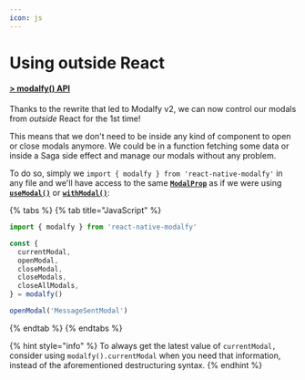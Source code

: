 ```yaml
---
icon: js
---
```


# Using outside React

#### [**> modalfy() API**](../api/modalfy.md)

Thanks to the rewrite that led to Modalfy v2, we can now control our modals from _outside_ React for the 1st time!

This means that we don't need to be inside any kind of component to open or close modals anymore. We could be in a function fetching some data or inside a Saga side effect and manage our modals without any problem.&#x20;

To do so, simply we `import { modalfy } from 'react-native-modalfy'` in any file and we'll have access to the same [**`ModalProp`**](../api/types/modalprop.md) as if we were using [**`useModal()`**](../api/usemodal.md) or [**`withModal()`**](../api/withmodal.md):

{% tabs %}
{% tab title="JavaScript" %}
```javascript
import { modalfy } from 'react-native-modalfy'

const {
  currentModal,
  openModal,
  closeModal,
  closeModals,
  closeAllModals,
} = modalfy()

openModal('MessageSentModal')
```
{% endtab %}
{% endtabs %}

{% hint style="info" %}
To always get the latest value of `currentModal,` consider using `modalfy().currentModal` when you need that information, instead of the aforementioned destructuring syntax.
{% endhint %}

